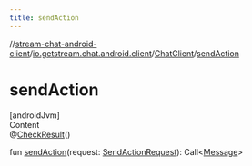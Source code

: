 ```yaml
---
title: sendAction
---
```

//[stream-chat-android-client](../../../index.md)/[io.getstream.chat.android.client](../index.md)/[ChatClient](index.md)/[sendAction](sendAction.md)



# sendAction  
[androidJvm]  
Content  
@[CheckResult](https://developer.android.com/reference/kotlin/androidx/annotation/CheckResult.html)()  
  
fun [sendAction](sendAction.md)(request: [SendActionRequest](../../io.getstream.chat.android.client.api.models/SendActionRequest/index.md)): Call&lt;[Message](../../io.getstream.chat.android.client.models/Message/index.md)&gt;  



